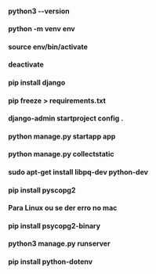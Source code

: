 #### python3 --version

#### python -m venv env

#### source env/bin/activate

#### deactivate

#### pip install django

#### pip freeze > requirements.txt

#### django-admin startproject config .

#### python manage.py startapp app

#### python manage.py collectstatic

#### sudo apt-get install libpq-dev python-dev

#### pip install pyscopg2

#### Para Linux ou se der erro no mac

#### pip install psycopg2-binary

#### python3 manage.py runserver

#### pip install python-dotenv
